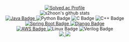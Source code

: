 <div align="center">
  <a href="https://solved.ac/s2hoon/">
    <img src="http://mazassumnida.wtf/api/v2/generate_badge?boj=s2hoon" alt="Solved.ac Profile">
  </a>
  <br>
  <img src="https://github-readme-stats.vercel.app/api?username=s2hoon&show_icons=true" alt="s2hoon's github stats">
</div>



<div align="center">
  <a href="https://www.java.com/">
    <img src="https://img.shields.io/badge/Java-blue?logo=java" alt="Java Badge">
  </a>
<img src="https://img.shields.io/badge/Python-%233776AB?logo=python" alt="Python Badge">
  <img src="https://img.shields.io/badge/C-%2300599C?logo=c" alt="C Badge">
  <img src="https://img.shields.io/badge/C++-%2300599C?logo=c%2B%2B" alt="C++ Badge">

</div>

<div align="center">
  <a href="https://spring.io/projects/spring-boot" target="_blank">
    <img src="https://img.shields.io/badge/Spring%20Boot-green?logo=spring" alt="Spring Boot Badge">
  </a>	
  <a href="https://www.djangoproject.com/" target="_blank">
    <img src="https://img.shields.io/badge/Django-%23092E20?logo=django" alt="Django Badge">
  </a>
</div>

<div align="center">
	<a href="https://aws.amazon.com/" target="_blank">
	<img src="https://img.shields.io/badge/AWS-orange?logo=amazon-aws" alt="AWS Badge">
	</a>
	<img src="https://img.shields.io/badge/Linux-%23FCC624?logo=linux" alt="Linux Badge">
 	 <img src="https://img.shields.io/badge/Verilog-%2343853D?logo=verizon" alt="Verilog Badge">
</div>

 
 





<div align=center>
	<a href="https://velog.io/@s2hoon">
	  <img src="https://img.shields.io/badge/Blog-20C997?style=flat&logo=Velog&logoColor=white" />
	</a>
	<a href="https://woozy-cuticle-bfb.notion.site/2831e1f9e53f4d0eab65554dba0189fc?pvs=4">
	  <img src="https://img.shields.io/badge/Portfolio-000000?style=flat&logo=Notion&logoColor=white" />
	</a>
</div>


